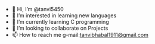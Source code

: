 - 👋 Hi, I’m @tanvi5450
- 👀 I’m interested in learning new languages
- 🌱 I’m currently learning C programming
- 💞️ I’m looking to collaborate on Projects
- 📫 How to reach me g-mail:tanvibhabal1911@gmail.com

<!---
tanvi5450/tanvi5450 is a ✨ special ✨ repository because its `README.md` (this file) appears on your GitHub profile.
You can click the Preview link to take a look at your changes.
--->
